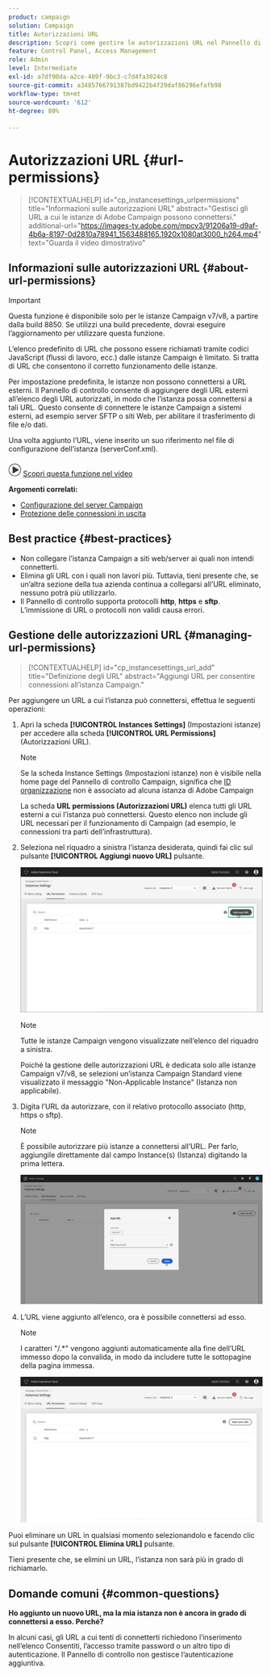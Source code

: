 ```yaml
---
product: campaign
solution: Campaign
title: Autorizzazioni URL
description: Scopri come gestire le autorizzazioni URL nel Pannello di controllo
feature: Control Panel, Access Management
role: Admin
level: Intermediate
exl-id: a7df90da-a2ce-409f-9bc3-c7d4fa3024c8
source-git-commit: a3485766791387bd9422b4f29daf86296efafb98
workflow-type: tm+mt
source-wordcount: '612'
ht-degree: 80%

---
```


# Autorizzazioni URL {#url-permissions}

>[!CONTEXTUALHELP]
>id="cp_instancesettings_urlpermissions"
>title="Informazioni sulle autorizzazioni URL"
>abstract="Gestisci gli URL a cui le istanze di Adobe Campaign possono connettersi."
>additional-url="https://images-tv.adobe.com/mpcv3/91206a19-d9af-4b6a-8197-0d2810a78941_1563488165.1920x1080at3000_h264.mp4" text="Guarda il video dimostrativo"

## Informazioni sulle autorizzazioni URL {#about-url-permissions}

>[!IMPORTANT]
>
>Questa funzione è disponibile solo per le istanze Campaign v7/v8, a partire dalla build 8850. Se utilizzi una build precedente, dovrai eseguire l’aggiornamento per utilizzare questa funzione.

L’elenco predefinito di URL che possono essere richiamati tramite codici JavaScript (flussi di lavoro, ecc.) dalle istanze Campaign è limitato. Si tratta di URL che consentono il corretto funzionamento delle istanze.

Per impostazione predefinita, le istanze non possono connettersi a URL esterni. Il Pannello di controllo consente di aggiungere degli URL esterni all’elenco degli URL autorizzati, in modo che l’istanza possa connettersi a tali URL. Questo consente di connettere le istanze Campaign a sistemi esterni, ad esempio server SFTP o siti Web, per abilitare il trasferimento di file e/o dati.

Una volta aggiunto l’URL, viene inserito un suo riferimento nel file di configurazione dell’istanza (serverConf.xml).

![](assets/do-not-localize/how-to-video.png) [Scopri questa funzione nel video](https://experienceleague.adobe.com/docs/campaign-classic-learn/control-panel/instance-settings/adding-url-permissions.html#instance-settings)

**Argomenti correlati:**

* [Configurazione del server Campaign](https://experienceleague.adobe.com/docs/campaign-classic/using/installing-campaign-classic/additional-configurations/configuring-campaign-server.html)
* [Protezione delle connessioni in uscita](https://experienceleague.adobe.com/docs/campaign-classic/using/installing-campaign-classic/security-privacy/server-configuration.html#outgoing-connection-protection)

## Best practice {#best-practices}

* Non collegare l’istanza Campaign a siti web/server ai quali non intendi connetterti.
* Elimina gli URL con i quali non lavori più. Tuttavia, tieni presente che, se un’altra sezione della tua azienda continua a collegarsi all’URL eliminato, nessuno potrà più utilizzarlo.
* Il Pannello di controllo supporta protocolli **http**, **https** e **sftp**. L’immissione di URL o protocolli non validi causa errori.

## Gestione delle autorizzazioni URL {#managing-url-permissions}

>[!CONTEXTUALHELP]
>id="cp_instancesettings_url_add"
>title="Definizione degli URL"
>abstract="Aggiungi URL per consentire connessioni all’istanza Campaign."

Per aggiungere un URL a cui l’istanza può connettersi, effettua le seguenti operazioni:

1. Apri la scheda **[!UICONTROL Instances Settings]** (Impostazioni istanze) per accedere alla scheda **[!UICONTROL URL Permissions]** (Autorizzazioni URL).

   >[!NOTE]
   >
   >Se la scheda Instance Settings (Impostazioni istanze) non è visibile nella home page del Pannello di controllo Campaign, significa che [ID organizzazione](https://experienceleague.adobe.com/docs/core-services/interface/administration/organizations.html?lang=it) non è associato ad alcuna istanza di Adobe Campaign
   >
   >La scheda <b><span class="uicontrol">URL permissions (Autorizzazioni URL)</span></b> elenca tutti gli URL esterni a cui l’istanza può connettersi. Questo elenco non include gli URL necessari per il funzionamento di Campaign (ad esempio, le connessioni tra parti dell’infrastruttura).

1. Seleziona nel riquadro a sinistra l’istanza desiderata, quindi fai clic sul pulsante **[!UICONTROL Aggiungi nuovo URL]** pulsante.

   ![](assets/add_url1.png)

   >[!NOTE]
   >
   >Tutte le istanze Campaign vengono visualizzate nell’elenco del riquadro a sinistra.
   >
   >Poiché la gestione delle autorizzazioni URL è dedicata solo alle istanze Campaign v7/v8, se selezioni un’istanza Campaign Standard viene visualizzato il messaggio &quot;Non-Applicable Instance&quot; (Istanza non applicabile).

1. Digita l’URL da autorizzare, con il relativo protocollo associato (http, https o sftp).

   >[!NOTE]
   >
   >È possibile autorizzare più istanze a connettersi all’URL. Per farlo, aggiungile direttamente dal campo Instance(s) (Istanza) digitando la prima lettera.

   ![](assets/add_url2.png)

1. L’URL viene aggiunto all’elenco, ora è possibile connettersi ad esso.

   >[!NOTE]
   >
   >I caratteri &quot;/.*&quot; vengono aggiunti automaticamente alla fine dell’URL immesso dopo la convalida, in modo da includere tutte le sottopagine della pagina immessa.

   ![](assets/add_url_listnew.png)

Puoi eliminare un URL in qualsiasi momento selezionandolo e facendo clic sul pulsante **[!UICONTROL Elimina URL]** pulsante.

Tieni presente che, se elimini un URL, l’istanza non sarà più in grado di richiamarlo.

## Domande comuni {#common-questions}

**Ho aggiunto un nuovo URL, ma la mia istanza non è ancora in grado di connettersi a esso. Perché?**

In alcuni casi, gli URL a cui tenti di connetterti richiedono l’inserimento nell’elenco Consentiti, l’accesso tramite password o un altro tipo di autenticazione. Il Pannello di controllo non gestisce l’autenticazione aggiuntiva.
